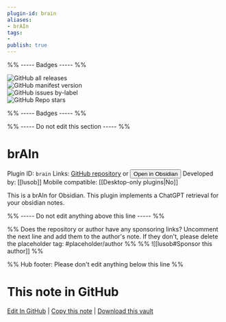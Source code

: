 ```yaml
---
plugin-id: brain
aliases:
- brAIn
tags: 
- 
publish: true
---
```


%% ----- Badges ----- %%

![GitHub all releases](https://img.shields.io/github/downloads/lusob/obsidian-brain/total?color=573E7A&logo=github&style=for-the-badge)   
![GitHub manifest version](https://img.shields.io/github/manifest-json/v/lusob/obsidian-brain?color=573E7A&logo=github&style=for-the-badge)   
![GitHub issues by-label](https://img.shields.io/github/issues/lusob/obsidian-brain/help%20wanted?color=573E7A&logo=github&style=for-the-badge)   
![GitHub Repo stars](https://img.shields.io/github/stars/lusob/obsidian-brain?color=573E7A&logo=github&style=for-the-badge)

%% ----- Badges ----- %%

%% ----- Do not edit this section ----- %%

# brAIn

Plugin ID: `brain`
Links: [GitHub repository](https://github.com/lusob/obsidian-brain) or [<button id=HH>Open in Obsidian</button>](obsidian://show-plugin?id=brain)
Developed by: [[lusob]]
Mobile compatible: [[Desktop-only plugins|No]]

This is a brAIn for Obsidian. This plugin implements a ChatGPT retrieval for your obsidian notes.

%% ----- Do not edit anything above this line ----- %% 

%% Does the repository or author have any sponsoring links? Uncomment the next line and add them to the author's note. If they don't, please delete the placeholder tag: #placeholder/author %%
%% ![[lusob#Sponsor this author]] %%

%% Hub footer: Please don't edit anything below this line %%

# This note in GitHub

<span class="git-footer">[Edit In GitHub](https://github.dev/obsidian-community/obsidian-hub/blob/main/02%20-%20Community%20Expansions/02.05%20All%20Community%20Expansions/Plugins/brain.md "git-hub-edit-note") | [Copy this note](https://raw.githubusercontent.com/obsidian-community/obsidian-hub/main/02%20-%20Community%20Expansions/02.05%20All%20Community%20Expansions/Plugins/brain.md "git-hub-copy-note") | [Download this vault](https://github.com/obsidian-community/obsidian-hub/archive/refs/heads/main.zip "git-hub-download-vault") </span>
